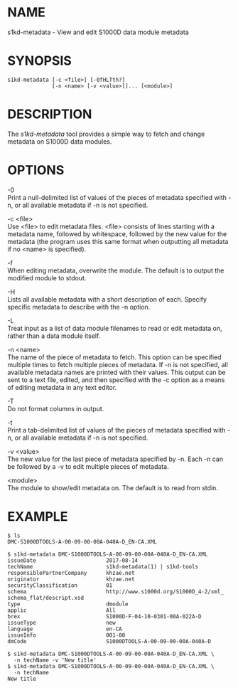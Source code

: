 NAME
====

s1kd-metadata - View and edit S1000D data module metadata

SYNOPSIS
========

    s1kd-metadata [-c <file>] [-0fHLTth?]
                  [-n <name> [-v <value>]]... [<module>]

DESCRIPTION
===========

The *s1kd-metadata* tool provides a simple way to fetch and change metadata on S1000D data modules.

OPTIONS
=======

-0  
Print a null-delimited list of values of the pieces of metadata specified with -n, or all available metadata if -n is not specified.

-c &lt;file&gt;  
Use &lt;file&gt; to edit metadata files. &lt;file&gt; consists of lines starting with a metadata name, followed by whitespace, followed by the new value for the metadata (the program uses this same format when outputting all metadata if no &lt;name&gt; is specified).

-f  
When editing metadata, overwrite the module. The default is to output the modified module to stdout.

-H  
Lists all available metadata with a short description of each. Specify specific metadata to describe with the -n option.

-L  
Treat input as a list of data module filenames to read or edit metadata on, rather than a data module itself.

-n &lt;name&gt;  
The name of the piece of metadata to fetch. This option can be specified multiple times to fetch multiple pieces of metadata. If -n is not specified, all available metadata names are printed with their values. This output can be sent to a text file, edited, and then specified with the -c option as a means of editing metadata in any text editor.

-T  
Do not format columns in output.

-t  
Print a tab-delimited list of values of the pieces of metadata specified with -n, or all available metadata if -n is not specified.

-v &lt;value&gt;  
The new value for the last piece of metadata specified by -n. Each -n can be followed by a -v to edit multiple pieces of metadata.

&lt;module&gt;  
The module to show/edit metadata on. The default is to read from stdin.

EXAMPLE
=======

    $ ls
    DMC-S1000DTOOLS-A-00-09-00-00A-040A-D_EN-CA.XML

    $ s1kd-metadata DMC-S1000DTOOLS-A-00-09-00-00A-040A-D_EN-CA.XML
    issueDate                      2017-08-14
    techName                       s1kd-metadata(1) | s1kd-tools
    responsiblePartnerCompany      khzae.net
    originator                     khzae.net
    securityClassification         01
    schema                         http://www.s1000d.org/S1000D_4-2/xml_
    schema_flat/descript.xsd
    type                           dmodule
    applic                         All
    brex                           S1000D-F-04-10-0301-00A-022A-D
    issueType                      new
    language                       en-CA
    issueInfo                      001-00
    dmCode                         S1000DTOOLS-A-00-09-00-00A-040A-D

    $ s1kd-metadata DMC-S1000DTOOLS-A-00-09-00-00A-040A-D_EN-CA.XML \
      -n techName -v 'New title'
    $ s1kd-metadata DMC-S1000DTOOLS-A-00-09-00-00A-040A-D_EN-CA.XML \
      -n techName
    New title
